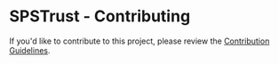 # SPSTrust - Contributing

If you'd like to contribute to this project, please review the [Contribution Guidelines](https://github.com/PowerShell/DscResources/blob/master/CONTRIBUTING.md).
